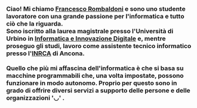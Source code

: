 <!-- # About me -->

<div>
  <h3>
    Ciao! Mi chiamo <a href="mailto:f.rombaldoni@campus.uniurb.it">Francesco Rombaldoni</a> e sono uno studente lavoratore con una grande passione per l'informatica e tutto ciò che la riguarda.<br>
    Sono iscritto alla laurea magistrale presso l'Università di Urbino in <a href="https://www.uniurb.it/corsi/1757269">Informatica e Innovazione Digitale</a> e, mentre proseguo gli studi, lavoro come assistente tecnico informatico presso l'<a href="https://www.inrca.it/inrca/">INRCA</a> di Ancona.<br><br>
    Quello che più mi affascina dell'informatica è che si basa su macchine programmabili che, una volta impostate, possono funzionare in modo autonomo. Proprio per questo sono in grado di offrire diversi servizi a supporto delle persone e delle organizzazioni '◡' .
  </h3>
</div>